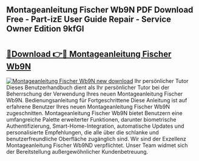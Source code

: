 ## Montageanleitung Fischer Wb9N PDF Download Free - Part-izE User Guide Repair - Service Owner Edition 9kfGl

# <h2><a href="http://df712u.blite.top/?on=Montageanleitung+Fischer+Wb9N">🔗Download 👉🔴 Montageanleitung Fischer Wb9N</a></h2>

[![Montageanleitung Fischer Wb9N new download](https://i.imgur.com/lujVjoI.png)](http://df712u.blite.top/?on=Montageanleitung+Fischer+Wb9N)
Ihr persönlicher Tutor Dieses Benutzerhandbuch dient als Ihr persönlicher Tutor bei der Beherrschung der Verwendung Ihres neuen Montageanleitung Fischer Wb9N. Bedienungsanleitung für Fortgeschrittene Diese Anleitung ist auf erfahrene Benutzer Ihres neuen Montageanleitung Fischer Wb9N zugeschnitten. Montageanleitung Fischer Wb9N bietet Benutzern eine umfangreiche Palette erweiterter Funktionen, darunter biometrische Authentifizierung, Smart-Home-Integration, automatische Updates und personalisierte Empfehlungen, die alle über die schlanke und benutzerfreundliche Oberfläche zugänglich sind. Wir sind der Exzellenz Montageanleitung Fischer Wb9ND verpflichtet. Unser Team widmet sich der Bereitstellung außergewöhnlicher Kundenbetreuung.
